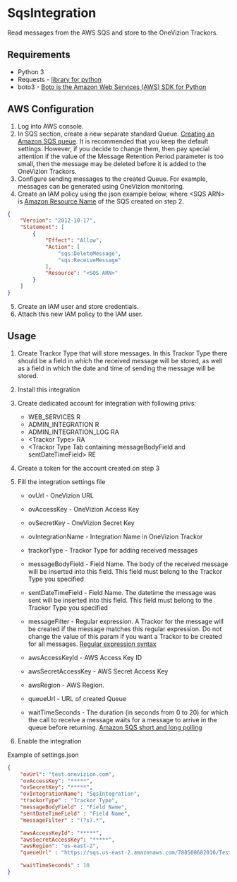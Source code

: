 # SqsIntegration

Read messages from the AWS SQS and store to the OneVizion Trackors.

## Requirements
- Python 3
- Requests - [library for python](https://requests.readthedocs.io/en/master/)
- boto3 - [Boto is the Amazon Web Services (AWS) SDK for Python](https://boto3.amazonaws.com/v1/documentation/api/latest/index.html)

## AWS Configuration
1. Log into AWS console.
2. In SQS section, create a new separate standard Queue. [Creating an Amazon SQS queue](https://docs.aws.amazon.com/AWSSimpleQueueService/latest/SQSDeveloperGuide/sqs-create-queue.html). It is recommended that you keep the default settings.
However, if you decide to change them, then pay special attention if the value of the Message Retention Period parameter is too small, then the message may be deleted before it is added to the OneVizion Trackors.
3. Configure sending messages to the created Queue. For example, messages can be generated using OneVizion monitoring.
4. Create an IAM policy using the json example below, where \<SQS ARN\> is [Amazon Resource Name](https://docs.aws.amazon.com/general/latest/gr/aws-arns-and-namespaces.html) of the SQS created on step 2.

```json
{
    "Version": "2012-10-17",
    "Statement": [
        {
            "Effect": "Allow",
            "Action": [
                "sqs:DeleteMessage",
                "sqs:ReceiveMessage"
            ],
            "Resource": "<SQS ARN>"
        }
    ]
}
```

5. Create an IAM user and store credentials.
6. Attach this new IAM policy to the IAM user.


## Usage
1. Create Trackor Type that will store messages. In this Trackor Type there should be a field in which the received message will be stored, as well as a field in which the date and time of sending the message will be stored.
2. Install this integration
3. Create dedicated account for integration with following privs:
   * WEB_SERVICES R
   * ADMIN_INTEGRATION R
   * ADMIN_INTEGRATION_LOG RA
   * \<Trackor Type\> RA
   * \<Trackor Type Tab containing messageBodyField and sentDateTimeField\> RE
4. Create a token for the account created on step 3
5. Fill the integration settings file
   - ovUrl - OneVizion URL
   - ovAccessKey - OneVizion Access Key
   - ovSecretKey - OneVizion Secret Key
   - ovIntegrationName - Integration Name in OneVizion Trackor
   - trackorType - Trackor Type for adding received messages
   - messageBodyField - Field Name. The body of the received message will be inserted into this field. This field must belong to the Trackor Type you specified
   - sentDateTimeField - Field Name. The datetime the message was sent will be inserted into this field. This field must belong to the Trackor Type you specified 
   - messageFilter - Regular expression. A Trackor for the message will be created if the message matches this regular expression. Do not change the value of this param if you want a Trackor to be created for all messages. [Regular expression syntax](https://docs.python.org/3/library/re.html#regular-expression-syntax)

   - awsAccessKeyId - AWS Access Key ID
   - awsSecretAccessKey - AWS Secret Access Key
   - awsRegion - AWS Region.
   - queueUrl - URL of created Queue
   
   - waitTimeSeconds - The duration (in seconds from 0 to 20) for which the call to receive a message waits for a message to arrive in the queue before returning. [Amazon SQS short and long polling](https://docs.aws.amazon.com/AWSSimpleQueueService/latest/SQSDeveloperGuide/sqs-short-and-long-polling.html)
   
6. Enable the integration

Example of settings.json

```json
{
    "ovUrl": "test.onevizion.com",
    "ovAccessKey": "*****",
    "ovSecretKey": "*****",
    "ovIntegrationName": "SqsIntegration",
    "trackorType" : "Trackor Type",
    "messageBodyField" : "Field Name",
    "sentDateTimeField" : "Field Name",
    "messageFilter" : "(?s).*",

    "awsAccessKeyId": "*****",
    "awsSecretAccessKey": "*****",
    "awsRegion": "us-east-2",
    "queueUrl" : "https://sqs.us-east-2.amazonaws.com/788508682010/Test",

    "waitTimeSeconds" : 10
}
```